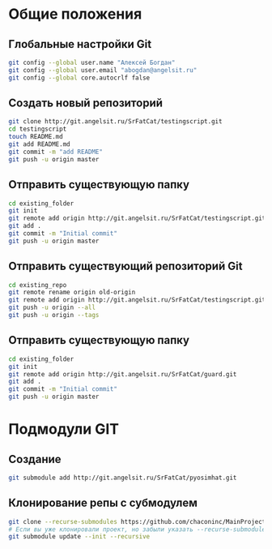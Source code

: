 
# Общие положения
## Глобальные настройки Git
```bash
git config --global user.name "Алексей Богдан"
git config --global user.email "abogdan@angelsit.ru"
git config --global core.autocrlf false
```
## Создать новый репозиторий
```bash
git clone http://git.angelsit.ru/SrFatCat/testingscript.git
cd testingscript
touch README.md
git add README.md
git commit -m "add README"
git push -u origin master
```

## Отправить существующую папку
```bash
cd existing_folder
git init
git remote add origin http://git.angelsit.ru/SrFatCat/testingscript.git
git add .
git commit -m "Initial commit"
git push -u origin master
```

## Отправить существующий репозиторий Git
```bash
cd existing_repo
git remote rename origin old-origin
git remote add origin http://git.angelsit.ru/SrFatCat/testingscript.git
git push -u origin --all
git push -u origin --tags
```

## Отправить существующую папку
```bash
cd existing_folder
git init
git remote add origin http://git.angelsit.ru/SrFatCat/guard.git
git add .
git commit -m "Initial commit"
git push -u origin master
```
# Подмодули GIT
## Создание
```bash
git submodule add http://git.angelsit.ru/SrFatCat/pyosimhat.git
```

## Клонирование репы с субмодулем
```bash
git clone --recurse-submodules https://github.com/chaconinc/MainProject
# Если вы уже клонировали проект, но забыли указать --recurse-submodules
git submodule update --init --recursive

```
